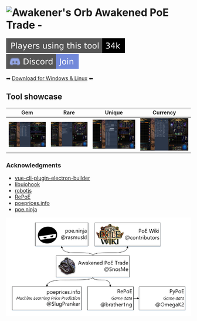 # ![Awakener's Orb](https://web.poecdn.com/image/Art/2DItems/Currency/TransferOrb.png) Awakened PoE Trade - 

[![](./showcase/total-000-flat-square.svg)](https://somsubhra.github.io/github-release-stats/?username=SnosMe&repository=awakened-poe-trade)
[![](./showcase/Discrod-Join-7289DA.svg)](https://discord.gg/NpGaMqC)


➡ [Download for Windows & Linux](https://github.com/danthespal/awakened-poe-trade/releases) ⬅

## Tool showcase

| Gem | Rare | Unique | Currency |
|-----|------|--------|----------|
| ![](./showcase/gem.png?raw=true) | ![](./showcase/rare.png?raw=true) | ![](./showcase/unique.png?raw=true) | ![](./showcase/currency.png?raw=true) |

### Acknowledgments

- [vue-cli-plugin-electron-builder](https://github.com/nklayman/vue-cli-plugin-electron-builder)
- [libuiohook](https://github.com/kwhat/libuiohook)
- [robotjs](https://github.com/octalmage/robotjs)
- [RePoE](https://github.com/brather1ng/RePoE)
- [poeprices.info](https://www.poeprices.info/)
- [poe.ninja](https://poe.ninja/)

![](./showcase/poe-deps.png)
